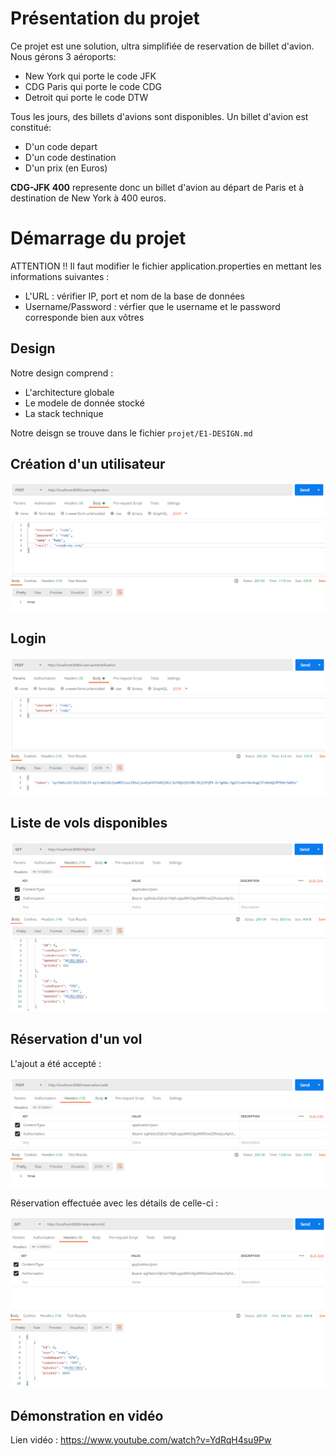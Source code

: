 # Présentation du projet

Ce projet est une solution, ultra simplifiée de reservation de billet d'avion.
Nous gérons 3 aéroports:
- New York qui porte le code JFK
- CDG Paris qui porte le code CDG
- Detroit qui porte le code DTW

Tous les jours, des billets d'avions sont disponibles.
Un billet d'avion est constitué:
- D'un code depart
- D'un code destination
- D'un prix (en Euros)

__CDG-JFK 400__ represente donc un billet d'avion au départ de Paris et à destination de New York à 400 euros.

# Démarrage du projet

ATTENTION !!
Il faut modifier le fichier application.properties en mettant les informations suivantes :
- L'URL : vérifier IP, port et nom de la base de données
- Username/Password : vérfier que le username et le password corresponde bien aux vôtres

## Design

Notre design comprend :
- L'architecture globale
- Le modele de donnée stocké
- La stack technique

Notre deisgn se trouve dans le fichier ```projet/E1-DESIGN.md```

## Création d'un utilisateur

![github-small](https://github.com/RudyLo/tp-architecture-1/blob/IA-La_Cite/IA-La_Cite/creation_user.PNG)

## Login

![github-small](https://github.com/RudyLo/tp-architecture-1/blob/IA-La_Cite/IA-La_Cite/login_user.PNG)

## Liste de vols disponibles

![github-small](https://github.com/RudyLo/tp-architecture-1/blob/IA-La_Cite/IA-La_Cite/volavailable.PNG)

## Réservation d'un vol

L'ajout a été accepté :

![github-small](https://github.com/RudyLo/tp-architecture-1/blob/IA-La_Cite/IA-La_Cite/addReservationAccept.PNG)

Réservation effectuée avec les détails de celle-ci :

![github-small](https://github.com/RudyLo/tp-architecture-1/blob/IA-La_Cite/IA-La_Cite/reservation_details.PNG)

## Démonstration en vidéo

Lien vidéo : https://www.youtube.com/watch?v=YdRqH4su9Pw
